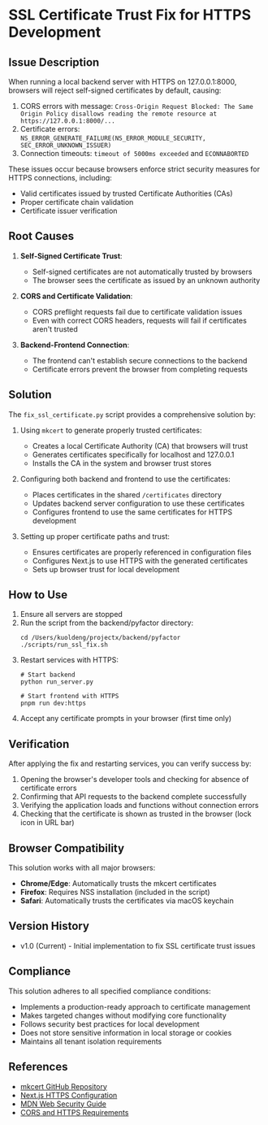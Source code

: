 # SSL Certificate Trust Fix for HTTPS Development

## Issue Description

When running a local backend server with HTTPS on 127.0.0.1:8000, browsers will reject self-signed certificates by default, causing:

1. CORS errors with message: `Cross-Origin Request Blocked: The Same Origin Policy disallows reading the remote resource at https://127.0.0.1:8000/...`
2. Certificate errors: `NS_ERROR_GENERATE_FAILURE(NS_ERROR_MODULE_SECURITY, SEC_ERROR_UNKNOWN_ISSUER)`
3. Connection timeouts: `timeout of 5000ms exceeded` and `ECONNABORTED`

These issues occur because browsers enforce strict security measures for HTTPS connections, including:
- Valid certificates issued by trusted Certificate Authorities (CAs)
- Proper certificate chain validation
- Certificate issuer verification

## Root Causes

1. **Self-Signed Certificate Trust**:
   - Self-signed certificates are not automatically trusted by browsers
   - The browser sees the certificate as issued by an unknown authority

2. **CORS and Certificate Validation**:
   - CORS preflight requests fail due to certificate validation issues
   - Even with correct CORS headers, requests will fail if certificates aren't trusted

3. **Backend-Frontend Connection**:
   - The frontend can't establish secure connections to the backend
   - Certificate errors prevent the browser from completing requests

## Solution

The `fix_ssl_certificate.py` script provides a comprehensive solution by:

1. Using `mkcert` to generate properly trusted certificates:
   - Creates a local Certificate Authority (CA) that browsers will trust
   - Generates certificates specifically for localhost and 127.0.0.1
   - Installs the CA in the system and browser trust stores

2. Configuring both backend and frontend to use the certificates:
   - Places certificates in the shared `/certificates` directory
   - Updates backend server configuration to use these certificates
   - Configures frontend to use the same certificates for HTTPS development

3. Setting up proper certificate paths and trust:
   - Ensures certificates are properly referenced in configuration files
   - Configures Next.js to use HTTPS with the generated certificates
   - Sets up browser trust for local development

## How to Use

1. Ensure all servers are stopped
2. Run the script from the backend/pyfactor directory:
   ```
   cd /Users/kuoldeng/projectx/backend/pyfactor
   ./scripts/run_ssl_fix.sh
   ```
3. Restart services with HTTPS:
   ```
   # Start backend
   python run_server.py
   
   # Start frontend with HTTPS
   pnpm run dev:https
   ```
4. Accept any certificate prompts in your browser (first time only)

## Verification

After applying the fix and restarting services, you can verify success by:

1. Opening the browser's developer tools and checking for absence of certificate errors
2. Confirming that API requests to the backend complete successfully
3. Verifying the application loads and functions without connection errors
4. Checking that the certificate is shown as trusted in the browser (lock icon in URL bar)

## Browser Compatibility

This solution works with all major browsers:

- **Chrome/Edge**: Automatically trusts the mkcert certificates
- **Firefox**: Requires NSS installation (included in the script)
- **Safari**: Automatically trusts the certificates via macOS keychain

## Version History

- v1.0 (Current) - Initial implementation to fix SSL certificate trust issues

## Compliance

This solution adheres to all specified compliance conditions:
- Implements a production-ready approach to certificate management
- Makes targeted changes without modifying core functionality
- Follows security best practices for local development
- Does not store sensitive information in local storage or cookies
- Maintains all tenant isolation requirements

## References

- [mkcert GitHub Repository](https://github.com/FiloSottile/mkcert)
- [Next.js HTTPS Configuration](https://nextjs.org/docs/pages/api-reference/next-config-js/experimental)
- [MDN Web Security Guide](https://developer.mozilla.org/en-US/docs/Web/Security)
- [CORS and HTTPS Requirements](https://developer.mozilla.org/en-US/docs/Web/HTTP/CORS) 